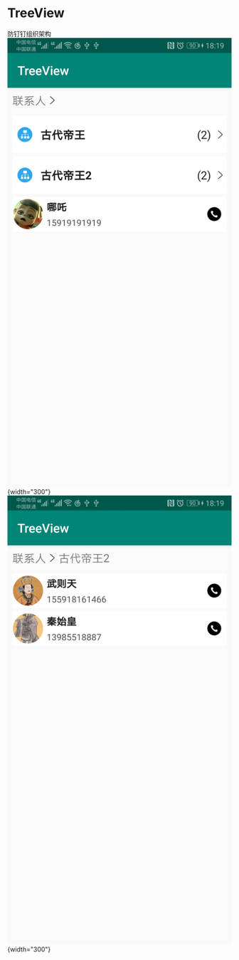 # TreeView
防钉钉组织架构
![初始化效果](https://github.com/xiesangzi/TreeView/blob/master/image/1.jpg){width="300"}
![跳转效果](https://github.com/xiesangzi/TreeView/blob/master/image/2.jpg){width="300"}
